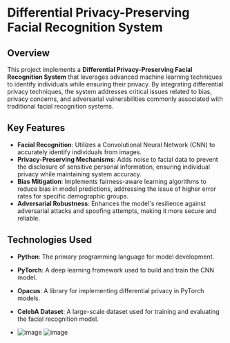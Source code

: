 # Differential Privacy-Preserving Facial Recognition System

## Overview

This project implements a **Differential Privacy-Preserving Facial Recognition System** that leverages advanced machine learning techniques to identify individuals while ensuring their privacy. By integrating differential privacy techniques, the system addresses critical issues related to bias, privacy concerns, and adversarial vulnerabilities commonly associated with traditional facial recognition systems.

## Key Features

- **Facial Recognition**: Utilizes a Convolutional Neural Network (CNN) to accurately identify individuals from images.
- **Privacy-Preserving Mechanisms**: Adds noise to facial data to prevent the disclosure of sensitive personal information, ensuring individual privacy while maintaining system accuracy.
- **Bias Mitigation**: Implements fairness-aware learning algorithms to reduce bias in model predictions, addressing the issue of higher error rates for specific demographic groups.
- **Adversarial Robustness**: Enhances the model's resilience against adversarial attacks and spoofing attempts, making it more secure and reliable.

## Technologies Used

- **Python**: The primary programming language for model development.
- **PyTorch**: A deep learning framework used to build and train the CNN model.
- **Opacus**: A library for implementing differential privacy in PyTorch models.
- **CelebA Dataset**: A large-scale dataset used for training and evaluating the facial recognition model.

- ![image](https://github.com/user-attachments/assets/f3134a88-5bf0-4a8f-9c35-ae6f8f685f4e) ![image](https://github.com/user-attachments/assets/b117ab8b-5665-442c-9e72-675efd17f662)


